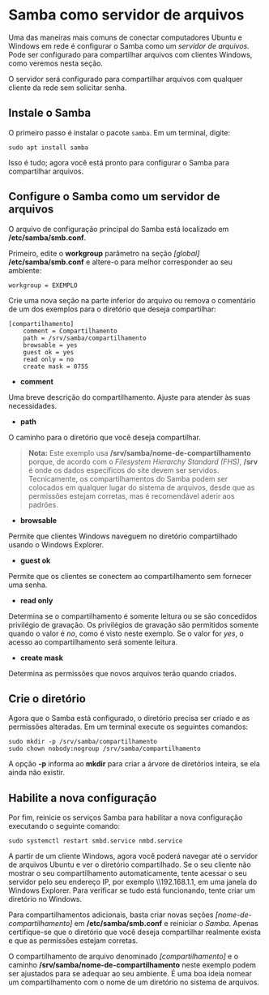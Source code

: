 # Samba como servidor de arquivos

Uma das maneiras mais comuns de conectar computadores Ubuntu e Windows em rede é configurar o Samba como um *servidor de arquivos.* Pode ser configurado para compartilhar arquivos com clientes Windows, como veremos nesta seção.

O servidor será configurado para compartilhar arquivos com qualquer cliente da rede sem solicitar senha.

## Instale o Samba

O primeiro passo é instalar o pacote `samba`. Em um terminal, digite:

```
sudo apt install samba
```
Isso é tudo; agora você está pronto para configurar o Samba para compartilhar arquivos.

## Configure o Samba como um servidor de arquivos

O arquivo de configuração principal do Samba está localizado em **/etc/samba/smb.conf**.

Primeiro, edite o **workgroup** parâmetro na seção *[global]* **/etc/samba/smb.conf** e altere-o para melhor corresponder ao seu ambiente:

```
workgroup = EXEMPLO
```
Crie uma nova seção na parte inferior do arquivo ou remova o comentário de um dos exemplos para o diretório que deseja compartilhar:

```
[compartilhamento]
    comment = Compartilhamento
    path = /srv/samba/compartilhamento
    browsable = yes
    guest ok = yes
    read only = no
    create mask = 0755
 ```
 * **comment**

 Uma breve descrição do compartilhamento. Ajuste para atender às suas necessidades.

 * **path**

 O caminho para o diretório que você deseja compartilhar.

 >**Nota:**
 Este exemplo usa **/srv/samba/nome-de-compartilhamento** porque, de acordo com o *Filesystem Hierarchy Standard (FHS)*, **/srv** é onde os dados específicos do site devem ser servidos. Tecnicamente, os compartilhamentos do Samba podem ser colocados em qualquer lugar do sistema de arquivos, desde que as permissões estejam corretas, mas é recomendável aderir aos padrões.

 * **browsable**

 Permite que clientes Windows naveguem no diretório compartilhado usando o Windows Explorer.

 * **guest ok**

 Permite que os clientes se conectem ao compartilhamento sem fornecer uma senha.

 * **read only**

 Determina se o compartilhamento é somente leitura ou se são concedidos privilégio de gravação. Os privilégios de gravação são permitidos somente quando o valor é *no*, como é visto neste exemplo. Se o valor for *yes*, o acesso ao compartilhamento será somente leitura.

 * **create mask**

 Determina as permissões que novos arquivos terão quando criados.

 ## Crie o diretório

 Agora que o Samba está configurado, o diretório precisa ser criado e as permissões alteradas. Em um terminal execute os seguintes comandos:

 ```
 sudo mkdir -p /srv/samba/compartilhamento
 sudo chown nobody:nogroup /srv/samba/compartilhamento
 ```
A opção **-p** informa ao **mkdir** para criar a árvore de diretórios inteira, se ela ainda não existir.

## Habilite a nova configuração

Por fim, reinicie os serviços Samba para habilitar a nova configuração executando o seguinte comando:

```
sudo systemctl restart smbd.service nmbd.service
```

A partir de um cliente Windows, agora você poderá navegar até o servidor de arquivos Ubuntu e ver o diretório compartilhado. Se o seu cliente não mostrar o seu compartilhamento automaticamente, tente acessar o seu servidor pelo seu endereço IP, por exemplo \\\192.168.1.1, em uma janela do Windows Explorer. Para verificar se tudo está funcionando, tente criar um diretório no Windows.

Para compartilhamentos adicionais, basta criar novas seções *[nome-de-compartilhamento]* em **/etc/samba/smb.conf** e reiniciar o *Samba*. Apenas certifique-se que o diretório que você deseja compartilhar realmente exista e que as permissões estejam corretas.

O compartilhamento de arquivo denominado *[compartilhamento]* e o caminho **/srv/samba/nome-de-compartilhamento** neste exemplo podem ser ajustados para se adequar ao seu ambiente. É uma boa ideia nomear um compartilhamento com o nome de um diretório no sistema de arquivos.
